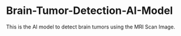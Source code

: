 # Brain-Tumor-Detection-AI-Model
This is the AI model to detect brain tumors using the MRI Scan Image. 
